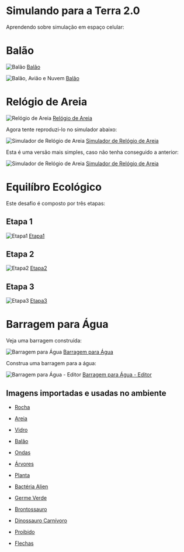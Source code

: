 # Simulando para a Terra 2.0

Aprendendo sobre simulação em espaço celular:

# Balão

![Balão](images/balloon.png)
[Balão](harena/scripts/playground/editor.html?source=cell/movement-fly-balloon)

![Balão, Avião e Nuvem](images/balloon-cloud-plane.png)
[Balão](harena/scripts/playground/editor.html?source=cell/movement-fly-balloon-cloud-plane)

# Relógio de Areia

![Relógio de Areia](images/sand-clock.png)
[Relógio de Areia](harena/dccs/playground/presenter.html?source=energy/sand-clock)

Agora tente reproduzi-lo no simulador abaixo:

![Simulador de Relógio de Areia](images/sand-clock-blocks.png)
[Simulador de Relógio de Areia](harena/scripts/playground/presenter.html?source=energy/sand-clock)

Esta é uma versão mais simples, caso não tenha conseguido a anterior:

![Simulador de Relógio de Areia](images/sand-clock-editor.png)
[Simulador de Relógio de Areia](harena/dccs/playground/presenter.html?source=energy/sand-clock-editor)

# Equilíbro Ecológico

Este desafio é composto por três etapas:

## Etapa 1

![Etapa1](images/ecology1.png)
[Etapa1](harena/dccs/playground/presenter.html?source=energy/ecology1)

## Etapa 2

![Etapa2](images/ecology2.png)
[Etapa2](harena/dccs/playground/presenter.html?source=energy/ecology2)

## Etapa 3

![Etapa3](images/ecology3.png)
[Etapa3](harena/dccs/playground/presenter.html?source=energy/ecology3)

# Barragem para Água

Veja uma barragem construída:

![Barragem para Água](images/flow-water.png)
[Barragem para Água](harena/dccs/playground/presenter.html?source=energy/flow-water)

Construa uma barragem para a água:

![Barragem para Água - Editor](images/flow-water-editor.png)
[Barragem para Água - Editor](harena/dccs/playground/presenter.html?source=energy/flow-water-editor)


## Imagens importadas e usadas no ambiente

* [Rocha](https://pixabay.com/vectors/rocks-stones-mining-soil-pebbles-155635/)
* [Areia](https://pixabay.com/vectors/template-pattern-seamless-blue-1099298/)
* [Vidro](https://pixabay.com/vectors/ball-balls-glass-glow-glowing-1293319/)
* [Balão](https://pixabay.com/vectors/balloon-blue-shiny-helium-happy-25734/)

* [Ondas](https://pixabay.com/vectors/blue-water-pattern-sea-tide-waves-309761/)

* [Árvores](https://pixabay.com/vectors/tree-environment-ecology-nature-146748/)
* [Planta](https://pixabay.com/vectors/sapling-plant-growing-seedling-154734/)

* [Bactéria Alien](https://pixabay.com/vectors/virus-alien-health-bug-medical-312665/)
* [Germe Verde](https://pixabay.com/vectors/germ-virus-bacteria-infection-308922/)

* [Brontossauro](https://pixabay.com/vectors/brontosaurus-dinosaurs-extinct-37797/)
* [Dinossauro Carnívoro](https://pixabay.com/vectors/cartoon-comic-dino-dinosaur-green-1299393/)

* [Proibido](https://pixabay.com/vectors/no-symbol-prohibition-sign-39767/)
* [Flechas](https://pixabay.com/vectors/arrow-direction-turn-set-left-36877/)